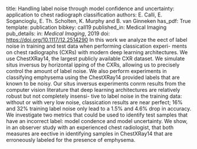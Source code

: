 title: Handling label noise through model confidence and uncertainty: application to chest radiograph classification
authors: E. Calli, E. Sogancioglu, E. Th. Scholten, K. Murphy and B. van Ginneken
has_pdf: True
template: publication
bibkey: call19
published_in: Medical Imaging
pub_details: in: <i>Medical Imaging</i>, 2019
doi: https://doi.org/10.1117/12.2514290
In this work we analyze the eect of label noise in training and test data when performing classication experi- ments on chest radiographs (CXRs) with modern deep learning architectures. We use ChestXRay14, the largest publicly available CXR dataset. We simulate situs inversus by horizontal ipping of the CXRs, allowing us to precisely control the amount of label noise. We also perform experiments in classifying emphysema using the ChestXRay14 provided labels that are known to be noisy. Our situs inversus experiments conrm results from the computer vision literature that deep learning architectures are relatively robust but not completely insensi- tive to label noise in the training data: without or with very low noise, classication results are near perfect; 16% and 32% training label noise only lead to a 1.5% and 4.6% drop in accuracy. We investigate two metrics that could be used to identify test samples that have an incorrect label: model condence and model uncertainty. We show, in an observer study with an experienced chest radiologist, that both measures are eective in identifying samples in ChestXRay14 that are erroneously labeled for the presence of emphysema.


